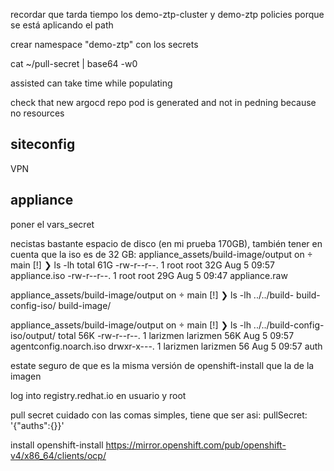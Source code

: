 




recordar que tarda tiempo los demo-ztp-cluster y demo-ztp policies porque se está aplicando el path




crear namespace "demo-ztp" con los secrets

cat ~/pull-secret | base64 -w0




assisted can take time while populating





check that new argocd repo pod is generated and not in pedning because no resources








siteconfig
---------------

VPN





appliance
----------------
poner el vars_secret



necistas bastante espacio de disco (en mi prueba 170GB), también tener en cuenta que la iso es de 32 GB:
appliance_assets/build-image/output on  main [!] 
❯ ls -lh
total 61G
-rw-r--r--. 1 root root 32G Aug  5 09:57 appliance.iso
-rw-r--r--. 1 root root 29G Aug  5 09:47 appliance.raw

appliance_assets/build-image/output on  main [!] 
❯ ls -lh ../../build-
build-config-iso/ build-image/      

appliance_assets/build-image/output on  main [!] 
❯ ls -lh ../../build-config-iso/output/
total 56K
-rw-r--r--. 1 larizmen larizmen 56K Aug  5 09:57 agentconfig.noarch.iso
drwxr-x---. 1 larizmen larizmen  56 Aug  5 09:57 auth



estate seguro de que es la misma versión de openshift-install que la de la imagen





log into registry.redhat.io en usuario y root

pull secret cuidado con las comas simples, tiene que ser asi: pullSecret: '{"auths":{<redacted>}}'



install openshift-install  https://mirror.openshift.com/pub/openshift-v4/x86_64/clients/ocp/